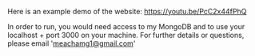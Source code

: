 Here is an example demo of the website:
https://youtu.be/PcC2x44fPhQ

In order to run, you would need access to my MongoDB and to use your localhost + port 3000 on your machine. 
For further details or questions, please email 'meachamg1@gmail.com'


